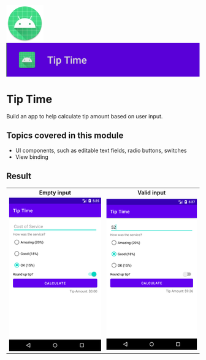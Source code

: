 ![ic_launcher_tiptime](src/main/res/mipmap-xhdpi/ic_launcher_round.webp?raw=true) ![ic_launcher_tiptime](images/Screenshot_20220712_081514.png?raw=true)

# Tip Time

Build an app to help calculate tip amount based on user input.

## Topics covered in this module

- UI components, such as editable text fields, radio buttons, switches
- View binding

## Result

<table>
  <tr>
    <th>Empty input</th>
    <th>Valid input</th>
  </tr>
  <tr>
    <td>
      <img src="images/Screenshot_20220711_052542.png?raw=true" />
    </td>
    <td>
      <img src="images/Screenshot_20220711_052739.png?raw=true" />
    </td>
  </tr>
</table>
